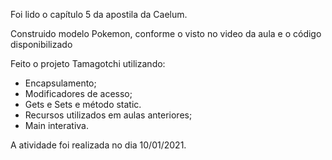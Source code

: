 Foi lido o capítulo 5 da apostila da Caelum.

Construido modelo Pokemon, conforme o visto no video da aula e o código disponibilizado

Feito o projeto Tamagotchi utilizando:

  - Encapsulamento;
  - Modificadores de acesso;
  - Gets e Sets e método static.
  - Recursos utilizados em aulas anteriores;
  - Main interativa.
  
A atividade foi realizada no dia 10/01/2021.

